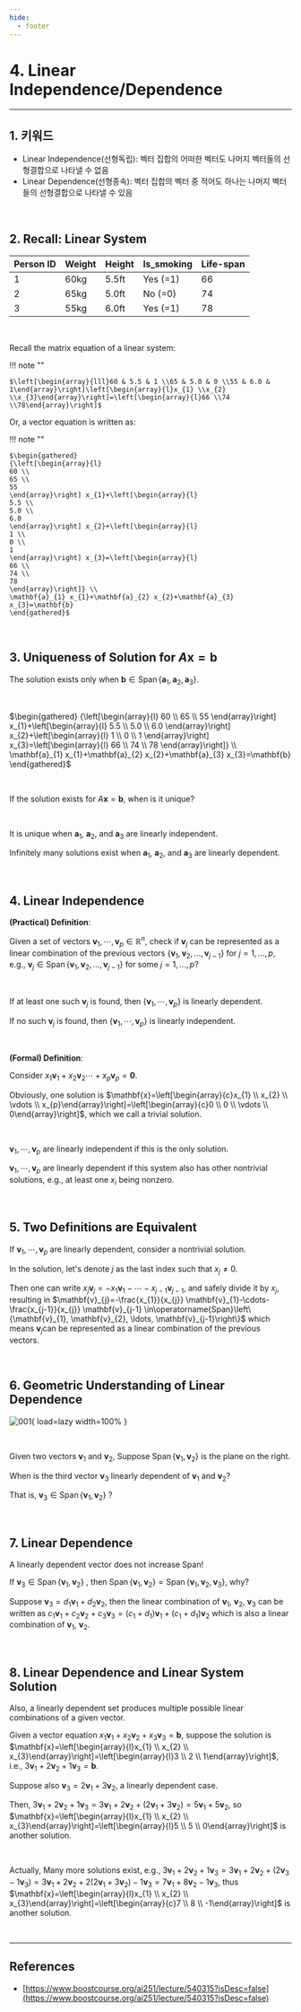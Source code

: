 ```yaml
---
hide:
  - footer
---
```


# 4. Linear Independence/Dependence

---

## 1. 키워드

- Linear Independence(선형독립): 벡터 집합의 어떠한 벡터도 나머지 벡터들의 선형결합으로 나타낼 수 없음
- Linear Dependence(선형종속): 벡터 집합의 벡터 중 적어도 하나는 나머지 벡터들의 선형결합으로 나타낼 수 있음

<br/>

## 2. Recall: Linear System

| Person ID | Weight | Height | Is_smoking | Life-span |
| --------- | ------ | ------ | ---------- | --------- |
| 1         | 60kg   | 5.5ft  | Yes (=1)   | 66        |
| 2         | 65kg   | 5.0ft  | No (=0)    | 74        |
| 3         | 55kg   | 6.0ft  | Yes (=1)   | 78        |

<br/>

Recall the matrix equation of a linear system:

!!! note ""

    $\left[\begin{array}{lll}60 & 5.5 & 1 \\65 & 5.0 & 0 \\55 & 6.0 & 1\end{array}\right]\left[\begin{array}{l}x_{1} \\x_{2} \\x_{3}\end{array}\right]=\left[\begin{array}{l}66 \\74 \\78\end{array}\right]$

Or, a vector equation is written as:

!!! note ""

    $\begin{gathered}
    {\left[\begin{array}{l}
    60 \\
    65 \\
    55
    \end{array}\right] x_{1}+\left[\begin{array}{l}
    5.5 \\
    5.0 \\
    6.0
    \end{array}\right] x_{2}+\left[\begin{array}{l}
    1 \\
    0 \\
    1
    \end{array}\right] x_{3}=\left[\begin{array}{l}
    66 \\
    74 \\
    78
    \end{array}\right]} \\
    \mathbf{a}_{1} x_{1}+\mathbf{a}_{2} x_{2}+\mathbf{a}_{3} x_{3}=\mathbf{b}
    \end{gathered}$

<br/>

## 3. Uniqueness of Solution for $A \mathbf{x}=\mathbf{b}$

The solution exists only when $\mathbf{b} \in \operatorname{Span}\left\{\mathbf{a}_{1}, \mathbf{a}_{2}, \mathbf{a}_{3}\right\}$.

<br/>

$\begin{gathered}
{\left[\begin{array}{l}
60 \\
65 \\
55
\end{array}\right] x_{1}+\left[\begin{array}{l}
5.5 \\
5.0 \\
6.0
\end{array}\right] x_{2}+\left[\begin{array}{l}
1 \\
0 \\
1
\end{array}\right] x_{3}=\left[\begin{array}{l}
66 \\
74 \\
78
\end{array}\right]} \\
\mathbf{a}_{1} x_{1}+\mathbf{a}_{2} x_{2}+\mathbf{a}_{3} x_{3}=\mathbf{b}
\end{gathered}$

<br/>

If the solution exists for $A \mathbf{x}=\mathbf{b}$, when is it unique?

<br/>

It is unique when $\mathbf{a}_{1}$, $\mathbf{a}_{2}$, and $\mathbf{a}_{3}$ are linearly independent.

Infinitely many solutions exist when $\mathbf{a}_{1}$, $\mathbf{a}_{2}$, and $\mathbf{a}_{3}$ are linearly dependent.

<br/>

## 4. Linear Independence

**(Practical) Definition**:

Given a set of vectors $\mathbf{v}_{1}, \cdots, \mathbf{v}_{p} \in \mathbb{R}^{n}$, check if $\mathbf{v}_{j}$ can be represented as a linear combination of the previous vectors $\left\{\mathbf{v}_{1}, \mathbf{v}_{2}, \ldots, \mathbf{v}_{j-1}\right\}$ for $j=1, \ldots, p$, e.g., $\mathbf{v}_{j} \in \operatorname{Span}\left\{\mathbf{v}_{1}, \mathbf{v}_{2}, \ldots, \mathbf{v}_{j-1}\right\}$ for some $j=1, \ldots, p$?

<br/>

If at least one such $\mathbf{v}_{j}$ is found, then $\left\{\mathbf{v}_{1}, \cdots, \mathbf{v}_{p}\right\}$ is linearly dependent.

If no such $\mathbf{v}_{j}$ is found, then $\left\{\mathbf{v}_{1}, \cdots, \mathbf{v}_{p}\right\}$ is linearly independent.

<br/>

**(Formal) Definition**:

Consider $x_{1} \mathbf{v}_{1}+x_{2} \mathbf{v}_{2} \cdots+x_{p} \mathbf{v}_{p}=\mathbf{0}$.

Obviously, one solution is $\mathbf{x}=\left[\begin{array}{c}x_{1} \\ x_{2} \\ \vdots \\ x_{p}\end{array}\right]=\left[\begin{array}{c}0 \\ 0 \\ \vdots \\ 0\end{array}\right]$, which we call a trivial solution.

<br/>

$\mathbf{v}_{1}, \cdots, \mathbf{v}_{p}$ are linearly independent if this is the only solution.

$\mathbf{v}_{1}, \cdots, \mathbf{v}_{p}$ are linearly dependent if this system also has other nontrivial solutions, e.g., at least one $x_{i}$ being nonzero.

<br/>

## 5. Two Definitions are Equivalent

If $\mathbf{v}_{1}, \cdots, \mathbf{v}_{p}$ are linearly dependent, consider a nontrivial solution.

In the solution, let's denote $j$ as the last index such that $x_{j} \neq 0$.

Then one can write $x_{j} \mathbf{v}_{j}=-x_{1} \mathbf{v}_{1}-\cdots-x_{j-1} \mathbf{v}_{j-1}$, and safely divide it by $x_{j}$, resulting in $\mathbf{v}_{j}=-\frac{x_{1}}{x_{j}} \mathbf{v}_{1}-\cdots-\frac{x_{j-1}}{x_{j}} \mathbf{v}_{j-1} \in\operatorname{Span}\left\{\mathbf{v}_{1}, \mathbf{v}_{2}, \ldots, \mathbf{v}_{j-1}\right\}$ which means $\mathbf{v}_{j}$can be represented as a linear combination of the previous vectors.

<br/>

## 6. Geometric Understanding of Linear Dependence

![001](https://github.com/SAEMC/Images-MLDL/blob/main/linear-algebra/ch-001/004/001.png?raw=true){ load=lazy width=100% }

<br/>

Given two vectors $\mathbf{v}_{1}$ and $\mathbf{v}_{2}$, Suppose $\operatorname{Span}\left\{\mathbf{v}_{1}, \mathbf{v}_{2}\right\}$ is the plane on the right.

When is the third vector $\mathbf{v}_{3}$ linearly dependent of $\mathbf{v}_{1}$ and $\mathbf{v}_{2}$?

That is, $\mathbf{v}_{3} \in \operatorname{Span}\left\{\mathbf{v}_{1}, \mathbf{v}_{2}\right\}$ ?

<br/>

## 7. Linear Dependence

A linearly dependent vector does not increase Span!

If $\mathbf{v}_{3} \in \operatorname{Span}\left\{\mathbf{v}_{1}, \mathbf{v}_{2}\right\}$ , then $\operatorname{Span}\left\{\mathbf{v}_{1}, \mathbf{v}_{2}\right\}=\operatorname{Span}\left\{\mathbf{v}_{1}, \mathbf{v}_{2}, \mathbf{v}_{3}\right\}$, why?

Suppose $\mathbf{v}_{3}=d_{1} \mathbf{v}_{1}+d_{2} \mathbf{v}_{2}$, then the linear combination of $\mathbf{v}_{1}$, $\mathbf{v}_{2}$, $\mathbf{v}_{3}$ can be written as $c_{1} \mathbf{v}_{1}+c_{2} \mathbf{v}_{2}+c_{3} \mathbf{v}_{3}=\left(c_{1}+d_{1}\right) \mathbf{v}_{1}+\left(c_{1}+d_{1}\right) \mathbf{v}_{2}$ which is also a linear combination of $\mathbf{v}_{1}$, $\mathbf{v}_{2}$.

<br/>

## 8. Linear Dependence and Linear System Solution

Also, a linearly dependent set produces multiple possible linear combinations of a given vector.

Given a vector equation $x_{1} \mathbf{v}_{1}+x_{2} \mathbf{v}_{2}+x_{3} \mathbf{v}_{3}=\mathbf{b}$, suppose the solution is $\mathbf{x}=\left[\begin{array}{l}x_{1} \\ x_{2} \\ x_{3}\end{array}\right]=\left[\begin{array}{l}3 \\ 2 \\ 1\end{array}\right]$, i.e., $3 \mathbf{v}_{1}+2 \mathbf{v}_{2}+1 \mathbf{v}_{3}=\mathbf{b}$.

Suppose also $\mathbf{v}_{3}=2 \mathbf{v}_{1}+3 \mathbf{v}_{2}$, a linearly dependent case.

Then, $3 \mathbf{v}_{1}+2 \mathbf{v}_{2}+1 \mathbf{v}_{3}=3 \mathbf{v}_{1}+2 \mathbf{v}_{2}+\left(2 \mathbf{v}_{1}+3 \mathbf{v}_{2}\right)=5 \mathbf{v}_{1}+5 \mathbf{v}_{2}$, so $\mathbf{x}=\left[\begin{array}{l}x_{1} \\ x_{2} \\ x_{3}\end{array}\right]=\left[\begin{array}{l}5 \\ 5 \\ 0\end{array}\right]$ is another solution.

<br/>

Actually, Many more solutions exist, e.g., $3 \mathbf{v}_{1}+2 \mathbf{v}_{2}+1 \mathbf{v}_{3}=3 \mathbf{v}_{1}+2 \mathbf{v}_{2}+\left(2 \mathbf{v}_{3}-1 \mathbf{v}_{3}\right) =3 \mathbf{v}_{1}+2 \mathbf{v}_{2}+2\left(2 \mathbf{v}_{1}+3 \mathbf{v}_{2}\right)-1 \mathbf{v}_{3}=7 \mathbf{v}_{1}+8 \mathbf{v}_{2}-1 \mathbf{v}_{3}$, thus $\mathbf{x}=\left[\begin{array}{l}x_{1} \\ x_{2} \\ x_{3}\end{array}\right]=\left[\begin{array}{c}7 \\ 8 \\ -1\end{array}\right]$ is another solution.

<br/>

---

## References

- [https://www.boostcourse.org/ai251/lecture/540315?isDesc=false](https://www.boostcourse.org/ai251/lecture/540315?isDesc=false)
